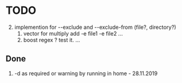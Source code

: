 # TODO

2. implemention for --exclude and --exclude-from (file?, directory?)
    1. vector for multiply add -e file1 -e file2 ...
    2. boost regex ? test it.
...


## Done

1. -d as required or warning by running in home - 28.11.2019
